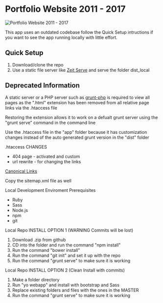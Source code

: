# Portfolio Website 2011 - 2017

![Portfolio Website 2011 - 2017](https://res.cloudinary.com/d74fh3kw/image/upload/v1582387258/portfolio_2011_2017_h2jfl9.jpg "Portfolio Website 2011 - 2017")

This app uses an outdated codebase follow the Quick Setup intructions if you want to see the app running locally with little effort.

## Quick Setup

1. Download/clone the repo
2. Use a static file server like [Zeit Serve](https://github.com/zeit/serve) and serve the folder dist_local

## Deprecated Information

A static server or a PHP server such as [grunt-php](https://github.com/sindresorhus/grunt-php) is required to view all pages as the ".html" extension has been removed from all relative page links via the .htaccess file

Restoring the extension allows it to work on a defualt grunt server using the "grunt serve" command in the command line

Use the .htaccess file in the "app" folder because it has customization changes instead of the auto generated grunt version in the "dist" folder

.htaccess CHANGES

- 404 page - activated and custom
- url rewrite - for changing the links

[Canonical Links](http://alexcican.com/post/how-to-remove-php-html-htm-extensions-with-htaccess/)

Copy the sitemap.xml file as well

Local Development Enviroment Prerequisites

- Ruby
- Sass
- Node.js
- npm
- git

Local Repo INSTALL OPTION 1 (WARNING Commits will be lost)

1. Download .zip from github
2. CD into the folder and run the command "npm install"
3. Run the command "bower install"
4. Run the command "git init" and set it up with the repo
5. Run the command "grunt serve" to make sure it is working

Local Repo INSTALL OPTION 2 (Clean Install with commits)

1. Make a folder directory
2. Run "yo webapp" and install with bootstrap and Sass
3. Replace existing folders and files with the ones in the MASTER
4. Run the command "grunt serve" to make sure it is working
